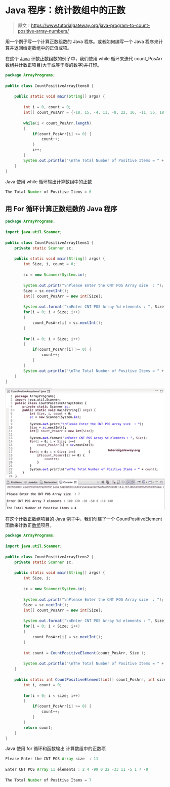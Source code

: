 # Java 程序：统计数组中的正数

> 原文：<https://www.tutorialgateway.org/java-program-to-count-positive-array-numbers/>

用一个例子写一个计算正数组数的 Java 程序。或者如何编写一个 Java 程序来计算并返回给定数组中的正值或项。

在这个 [Java](https://www.tutorialgateway.org/java-tutorial/) 计数正数组数的例子中，我们使用 while 循环来迭代 count_PosArr 数组并计数正项目(大于或等于零的数字)并打印。

```java
package ArrayPrograms;

public class CountPositiveArrayItems0 {

	public static void main(String[] args) {

		int i = 0, count = 0;
		int[] count_PosArr = {-10, 15, -4, 11, -8, 22, 16, -11, 55, 18, -60};

		while(i < count_PosArr.length) 
		{
			if(count_PosArr[i] >= 0) {
				count++;
			}
			i++;
		}
		System.out.println("\nThe Total Number of Positive Items = " + count);
	}
}
```

Java 使用 while 循环输出计算数组中的正数

```java
The Total Number of Positive Items = 6
```

## 用 For 循环计算正数组数的 Java 程序

```java
package ArrayPrograms;

import java.util.Scanner;

public class CountPositiveArrayItems1 {
	private static Scanner sc;

	public static void main(String[] args) {
		int Size, i, count = 0;

		sc = new Scanner(System.in);

		System.out.print("\nPlease Enter the CNT POS Array size  : ");
		Size = sc.nextInt();
		int[] count_PosArr = new int[Size];

		System.out.format("\nEnter CNT POS Array %d elements : ", Size);
		for(i = 0; i < Size; i++) 
		{
			count_PosArr[i] = sc.nextInt();
		}

		for(i = 0; i < Size; i++) 
		{
			if(count_PosArr[i] >= 0) {
				count++;
			}
		}
		System.out.println("\nThe Total Number of Positive Items = " + count);
	}
}
```

![Java Program to Count Positive Array Numbers 2](img/91f8994f3211714deb92cfa19ce299a1.png)

在这个计数正数组项目[的 Java 例子](https://www.tutorialgateway.org/learn-java-programs/)中，我们创建了一个 CountPositiveElement 函数来计数正[数组](https://www.tutorialgateway.org/java-array/)项目。

```java
package ArrayPrograms;

import java.util.Scanner;

public class CountPositiveArrayItems2 {
	private static Scanner sc;

	public static void main(String[] args) {
		int Size, i;

		sc = new Scanner(System.in);

		System.out.print("\nPlease Enter the CNT POS Array size  : ");
		Size = sc.nextInt();
		int[] count_PosArr = new int[Size];

		System.out.format("\nEnter CNT POS Array %d elements : ", Size);
		for(i = 0; i < Size; i++) 
		{
			count_PosArr[i] = sc.nextInt();
		}

		int count = CountPositiveElement(count_PosArr, Size );

		System.out.println("\nThe Total Number of Positive Items = " + count);
	}

	public static int CountPositiveElement(int[] count_PosArr, int size ) {
		int i, count = 0;

		for(i = 0; i < size; i++) 
		{
			if(count_PosArr[i] >= 0) {
				count++;
			}
		}
		return count;
	}
}
```

Java 使用 for 循环和函数输出 计算数组中的正数项

```java
Please Enter the CNT POS Array size  : 11

Enter CNT POS Array 11 elements : 2 4 -99 0 22 -33 11 -5 1 7 -9

The Total Number of Positive Items = 7
```